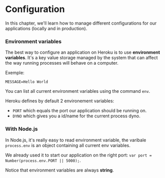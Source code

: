 # Configuration

In this chapter, we'll learn how to manage different configurations for our applications (locally and in production).

### Environment variables

The best way to configure an application on Heroku is to use **environment variables**. It's a key value storage managed by the system  that can affect the way running processes will behave on a computer.

Exemple:

```
MESSAGE=Hello World
```

You can list all current environment variables using the command `env`.

Heroku defines by default 2 environement variables:

* `PORT` which equals the port our application should be running on.
* `DYNO` which gives you a id/name for the current process dyno.


### With Node.js

In Node.js, it's really easy to read environment variable, the varibale `process.env` is an object containing all current env variables.

We already used it to start our application on the right port: ```var port = Number(process.env.PORT || 5000);```.

Notice that environment variables are always **string**.
